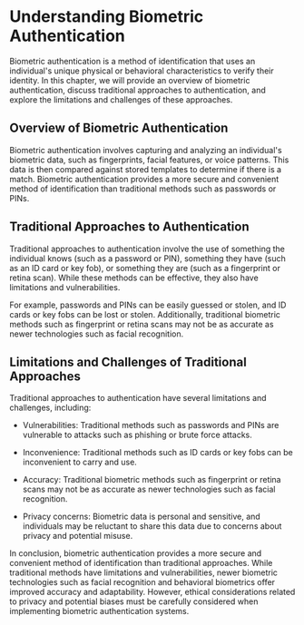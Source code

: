 Understanding Biometric Authentication
===============================================

Biometric authentication is a method of identification that uses an individual's unique physical or behavioral characteristics to verify their identity. In this chapter, we will provide an overview of biometric authentication, discuss traditional approaches to authentication, and explore the limitations and challenges of these approaches.

Overview of Biometric Authentication
------------------------------------

Biometric authentication involves capturing and analyzing an individual's biometric data, such as fingerprints, facial features, or voice patterns. This data is then compared against stored templates to determine if there is a match. Biometric authentication provides a more secure and convenient method of identification than traditional methods such as passwords or PINs.

Traditional Approaches to Authentication
----------------------------------------

Traditional approaches to authentication involve the use of something the individual knows (such as a password or PIN), something they have (such as an ID card or key fob), or something they are (such as a fingerprint or retina scan). While these methods can be effective, they also have limitations and vulnerabilities.

For example, passwords and PINs can be easily guessed or stolen, and ID cards or key fobs can be lost or stolen. Additionally, traditional biometric methods such as fingerprint or retina scans may not be as accurate as newer technologies such as facial recognition.

Limitations and Challenges of Traditional Approaches
----------------------------------------------------

Traditional approaches to authentication have several limitations and challenges, including:

* Vulnerabilities: Traditional methods such as passwords and PINs are vulnerable to attacks such as phishing or brute force attacks.

* Inconvenience: Traditional methods such as ID cards or key fobs can be inconvenient to carry and use.

* Accuracy: Traditional biometric methods such as fingerprint or retina scans may not be as accurate as newer technologies such as facial recognition.

* Privacy concerns: Biometric data is personal and sensitive, and individuals may be reluctant to share this data due to concerns about privacy and potential misuse.

In conclusion, biometric authentication provides a more secure and convenient method of identification than traditional approaches. While traditional methods have limitations and vulnerabilities, newer biometric technologies such as facial recognition and behavioral biometrics offer improved accuracy and adaptability. However, ethical considerations related to privacy and potential biases must be carefully considered when implementing biometric authentication systems.
